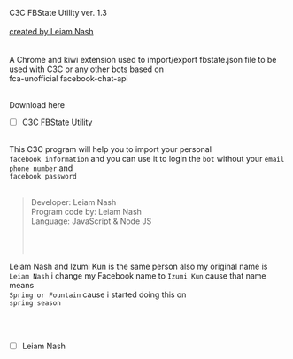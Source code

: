 C3C FBState Utility ver. 1.3
<br> <br>
[created by Leiam Nash](https://www.facebook.com/LeiamNashRebrth)
<br> <br> <br>
A Chrome and kiwi extension used to import/export fbstate.json file to be used with C3C or any other bots based on <br> fca-unofficial facebook-chat-api
<br> <br>

Download here
- [ ] [C3C FBState Utility](https://github.com/LeiamNashRebirth/Personal-Bot/releases/download/Zip/c3c-fbstate-1.3.zip)
<br> <br>

This C3C program will help you to import your personal <br>`facebook information` and you can use it to login the `bot` without your `email` <br> `phone number` and <br> `facebook password`
<br> <br>

> Developer: Leiam Nash <br> Program code by: Leiam Nash <br> Language: JavaScript & Node JS<br> <br> 
<br> <br>

Leiam Nash and Izumi Kun is the same person also my original name is `Leiam Nash` i change my Facebook name to `Izumi Kun` cause that name means <br> `Spring or Fountain` cause i started doing this on <br> `spring season`

<br> <br>
- [ ] Leiam Nash
